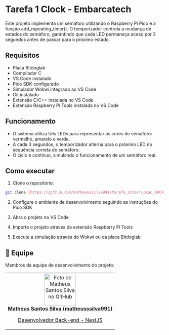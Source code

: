 # Tarefa 1 Clock - Embarcatech

Este projeto implementa um semáforo utilizando o Raspberry Pi Pico e a função add_repeating_timer(). O temporizador controla a mudança de estados do semáforo, garantindo que cada LED permaneça aceso por 3 segundos antes de passar para o próximo estado.

## Requisitos

- Placa Bitdoglab
- Compilador C
- VS Code instalado
- Pico SDK configurado
- Simulador Wokwi integrado ao VS Code
- Git instalado
- Extensão C/C++ instalada no VS Code
- Extensão Raspberry Pi Tools instalada no VS Code

## Funcionamento

- O sistema utiliza três LEDs para representar as cores do semáforo: vermelho, amarelo e verde.
- A cada 3 segundos, o temporizador alterna para o próximo LED na sequência correta do semáforo.
- O ciclo é contínuo, simulando o funcionamento de um semáforo real.

## Como executar

1. Clone o repositório:

```bash
git clone [https://github.com/matheusssilva991/tarefa_interrupcao_U4C4.git]
```

2. Configure o ambiente de desenvolvimento seguindo as instruções do Pico SDK

3. Abra o projeto no VS Code

4. Importe o projeto através da extensão Raspberry Pi Tools

5. Execute a simulação através do Wokwi ou da placa Bitdoglab

## 🤝 Equipe

Membros da equipe de desenvolvimento do projeto:
<table>
  <tr>
    <td align="center">
      <a href="https://github.com/matheusssilva991">
        <img src="https://github.com/matheusssilva991.png" width="100px;" alt="Foto de Matheus Santos Silva no GitHub"/><br>
        <b>Matheus Santos Silva (matheusssilva991)</b>
        <p>Desenvolvedor Back-end - NestJS</p>
      </a>
    </td>
  <tr>
</table>
